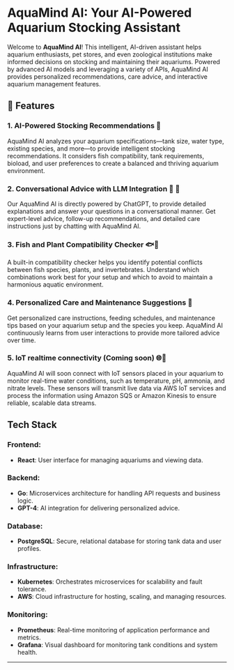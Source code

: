 # AquaMind AI: Your AI-Powered Aquarium Stocking Assistant

Welcome to **AquaMind AI**! This intelligent, AI-driven assistant helps aquarium enthusiasts, pet stores, and even zoological institutions make informed decisions on stocking and maintaining their aquariums. Powered by advanced AI models and leveraging a variety of APIs, AquaMind AI provides personalized recommendations, care advice, and interactive aquarium management features.

## 🌊 Features

### 1. AI-Powered Stocking Recommendations 🐠

AquaMind AI analyzes your aquarium specifications—tank size, water type, existing species, and more—to provide intelligent stocking recommendations. It considers fish compatibility, tank requirements, bioload, and user preferences to create a balanced and thriving aquarium environment.

### 2. Conversational Advice with LLM Integration 🤖 💬 

Our AquaMind AI is directly powered by ChatGPT, to provide detailed explanations and answer your questions in a conversational manner. Get expert-level advice, follow-up recommendations, and detailed care instructions just by chatting with AquaMind AI.

### 3. Fish and Plant Compatibility Checker 🐟🌿

A built-in compatibility checker helps you identify potential conflicts between fish species, plants, and invertebrates. Understand which combinations work best for your setup and which to avoid to maintain a harmonious aquatic environment.

### 4. Personalized Care and Maintenance Suggestions 📝

Get personalized care instructions, feeding schedules, and maintenance tips based on your aquarium setup and the species you keep. AquaMind AI continuously learns from user interactions to provide more tailored advice over time.

### 5. IoT realtime connectivity (Coming soon) 🌐📡

AquaMind AI will soon connect with IoT sensors placed in your aquarium to monitor real-time water conditions, such as temperature, pH, ammonia, and nitrate levels. These sensors will transmit live data via AWS IoT services and process the information using Amazon SQS or Amazon Kinesis to ensure reliable, scalable data streams.


## Tech Stack

### Frontend:
- **React**: User interface for managing aquariums and viewing data.
  
### Backend:
- **Go**: Microservices architecture for handling API requests and business logic.
- **GPT-4**: AI integration for delivering personalized advice.
  
### Database:
- **PostgreSQL**: Secure, relational database for storing tank data and user profiles.

### Infrastructure:
- **Kubernetes**: Orchestrates microservices for scalability and fault tolerance.
- **AWS**: Cloud infrastructure for hosting, scaling, and managing resources.
  
### Monitoring:
- **Prometheus**: Real-time monitoring of application performance and metrics.
- **Grafana**: Visual dashboard for monitoring tank conditions and system health.

---



